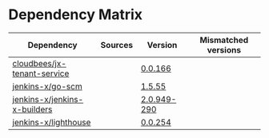 # Dependency Matrix

Dependency | Sources | Version | Mismatched versions
---------- | ------- | ------- | -------------------
[cloudbees/jx-tenant-service](https://github.com/cloudbees/jx-tenant-service) |  | [0.0.166](https://github.com/cloudbees/jx-tenant-service/releases/tag/v0.0.166) | 
[jenkins-x/go-scm](https://github.com/jenkins-x/go-scm) |  | [1.5.55]() | 
[jenkins-x/jenkins-x-builders](https://github.com/jenkins-x/jenkins-x-builders) |  | [2.0.949-290]() | 
[jenkins-x/lighthouse](https://github.com/jenkins-x/lighthouse) |  | [0.0.254]() | 
